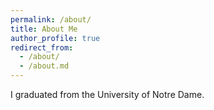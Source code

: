 ```yaml
---
permalink: /about/
title: About Me
author_profile: true
redirect_from: 
  - /about/
  - /about.md
---
```

 
I graduated from the University of Notre Dame.

